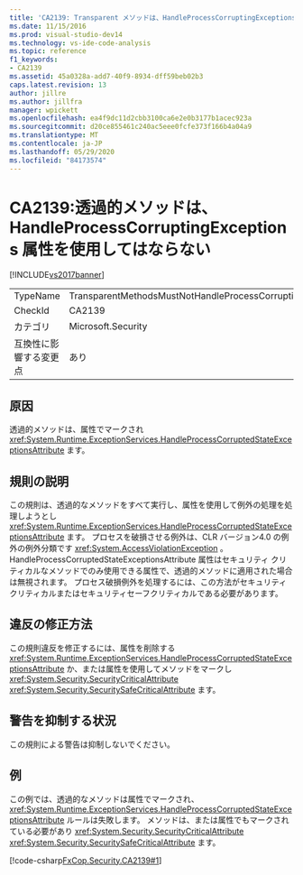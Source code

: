 ```yaml
---
title: 'CA2139: Transparent メソッドは、HandleProcessCorruptingExceptions attribute | を使用することはできません。Microsoft Docs'
ms.date: 11/15/2016
ms.prod: visual-studio-dev14
ms.technology: vs-ide-code-analysis
ms.topic: reference
f1_keywords:
- CA2139
ms.assetid: 45a0328a-add7-40f9-8934-dff59beb02b3
caps.latest.revision: 13
author: jillre
ms.author: jillfra
manager: wpickett
ms.openlocfilehash: ea4f9dc11d2cbb3100ca6e2e0b3177b1acec923a
ms.sourcegitcommit: d20ce855461c240ac5eee0fcfe373f166b4a04a9
ms.translationtype: MT
ms.contentlocale: ja-JP
ms.lasthandoff: 05/29/2020
ms.locfileid: "84173574"
---
```

# <a name="ca2139-transparent-methods-may-not-use-the-handleprocesscorruptingexceptions-attribute"></a>CA2139:透過的メソッドは、HandleProcessCorruptingExceptions 属性を使用してはならない
[!INCLUDE[vs2017banner](../includes/vs2017banner.md)]

|||
|-|-|
|TypeName|TransparentMethodsMustNotHandleProcessCorruptingExceptions|
|CheckId|CA2139|
|カテゴリ|Microsoft.Security|
|互換性に影響する変更点|あり|

## <a name="cause"></a>原因
 透過的メソッドは、属性でマークされ <xref:System.Runtime.ExceptionServices.HandleProcessCorruptedStateExceptionsAttribute> ます。

## <a name="rule-description"></a>規則の説明
 この規則は、透過的なメソッドをすべて実行し、属性を使用して例外の処理を処理しようとし <xref:System.Runtime.ExceptionServices.HandleProcessCorruptedStateExceptionsAttribute> ます。 プロセスを破損させる例外は、CLR バージョン4.0 の例外の例外分類です <xref:System.AccessViolationException> 。 HandleProcessCorruptedStateExceptionsAttribute 属性はセキュリティ クリティカルなメソッドでのみ使用できる属性で、透過的メソッドに適用された場合は無視されます。 プロセス破損例外を処理するには、この方法がセキュリティクリティカルまたはセキュリティセーフクリティカルである必要があります。

## <a name="how-to-fix-violations"></a>違反の修正方法
 この規則違反を修正するには、属性を削除する <xref:System.Runtime.ExceptionServices.HandleProcessCorruptedStateExceptionsAttribute> か、または属性を使用してメソッドをマークし <xref:System.Security.SecurityCriticalAttribute> <xref:System.Security.SecuritySafeCriticalAttribute> ます。

## <a name="when-to-suppress-warnings"></a>警告を抑制する状況
 この規則による警告は抑制しないでください。

## <a name="example"></a>例
 この例では、透過的なメソッドは属性でマークされ、 <xref:System.Runtime.ExceptionServices.HandleProcessCorruptedStateExceptionsAttribute> ルールは失敗します。 メソッドは、または属性でもマークされている必要があり <xref:System.Security.SecurityCriticalAttribute> <xref:System.Security.SecuritySafeCriticalAttribute> ます。

 [!code-csharp[FxCop.Security.CA2139#1](../snippets/csharp/VS_Snippets_CodeAnalysis/fxcop.security.ca2139/cs/ca2139.cs#1)]
